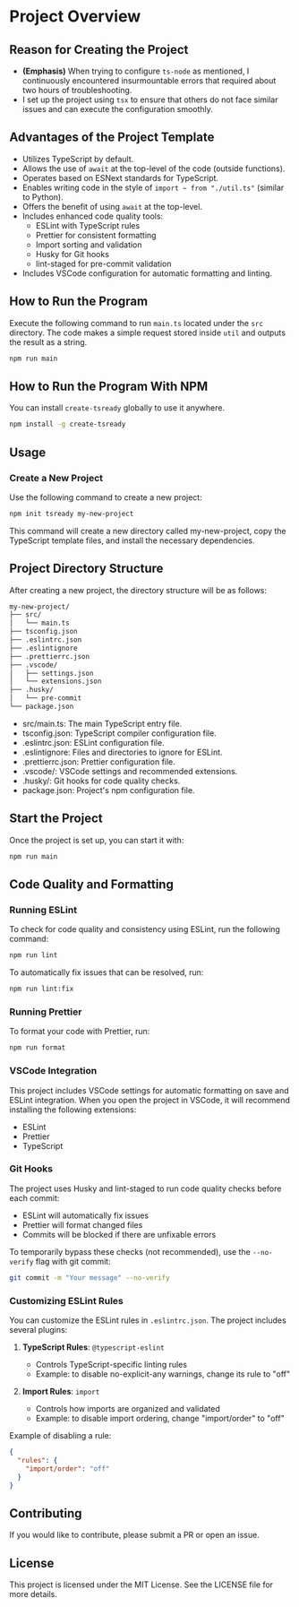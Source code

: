 # Project Overview

## Reason for Creating the Project
- **(Emphasis)** When trying to configure `ts-node` as mentioned, I continuously encountered insurmountable errors that required about two hours of troubleshooting.
- I set up the project using `tsx` to ensure that others do not face similar issues and can execute the configuration smoothly.

## Advantages of the Project Template
- Utilizes TypeScript by default.
- Allows the use of `await` at the top-level of the code (outside functions).
- Operates based on ESNext standards for TypeScript.
- Enables writing code in the style of `import ~ from "./util.ts"` (similar to Python).
- Offers the benefit of using `await` at the top-level.
- Includes enhanced code quality tools:
  - ESLint with TypeScript rules
  - Prettier for consistent formatting
  - Import sorting and validation
  - Husky for Git hooks
  - lint-staged for pre-commit validation
- Includes VSCode configuration for automatic formatting and linting.

## How to Run the Program
Execute the following command to run `main.ts` located under the `src` directory. The code makes a simple request stored inside `util` and outputs the result as a string.
```bash
npm run main
```

## How to Run the Program With NPM
You can install `create-tsready` globally to use it anywhere.
```bash
npm install -g create-tsready
```

## Usage
### Create a New Project
Use the following command to create a new project:
```bash
npm init tsready my-new-project
```

This command will create a new directory called my-new-project, copy the TypeScript template files, and install the necessary dependencies.


## Project Directory Structure
After creating a new project, the directory structure will be as follows:
```bash
my-new-project/
├── src/
│   └── main.ts
├── tsconfig.json
├── .eslintrc.json
├── .eslintignore
├── .prettierrc.json
├── .vscode/
│   ├── settings.json
│   └── extensions.json
├── .husky/
│   └── pre-commit
└── package.json
```

- src/main.ts: The main TypeScript entry file.
- tsconfig.json: TypeScript compiler configuration file.
- .eslintrc.json: ESLint configuration file.
- .eslintignore: Files and directories to ignore for ESLint.
- .prettierrc.json: Prettier configuration file.
- .vscode/: VSCode settings and recommended extensions.
- .husky/: Git hooks for code quality checks.
- package.json: Project's npm configuration file.

## Start the Project
Once the project is set up, you can start it with:
```bash
npm run main
```

## Code Quality and Formatting

### Running ESLint
To check for code quality and consistency using ESLint, run the following command:
```bash
npm run lint
```

To automatically fix issues that can be resolved, run:
```bash
npm run lint:fix
```

### Running Prettier
To format your code with Prettier, run:
```bash
npm run format
```

### VSCode Integration
This project includes VSCode settings for automatic formatting on save and ESLint integration. When you open the project in VSCode, it will recommend installing the following extensions:
- ESLint
- Prettier
- TypeScript

### Git Hooks
The project uses Husky and lint-staged to run code quality checks before each commit:
- ESLint will automatically fix issues
- Prettier will format changed files
- Commits will be blocked if there are unfixable errors

To temporarily bypass these checks (not recommended), use the `--no-verify` flag with git commit:
```bash
git commit -m "Your message" --no-verify
```

### Customizing ESLint Rules
You can customize the ESLint rules in `.eslintrc.json`. The project includes several plugins:

1. **TypeScript Rules**: `@typescript-eslint`
   - Controls TypeScript-specific linting rules
   - Example: to disable no-explicit-any warnings, change its rule to "off"

2. **Import Rules**: `import`
   - Controls how imports are organized and validated
   - Example: to disable import ordering, change "import/order" to "off"

Example of disabling a rule:
```json
{
  "rules": {
    "import/order": "off"
  }
}
```

## Contributing
If you would like to contribute, please submit a PR or open an issue.

## License
This project is licensed under the MIT License. See the LICENSE file for more details.